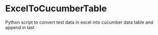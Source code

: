 # ExcelToCucumberTable
Python script to convert test data in excel into cucumber data table and append in last
